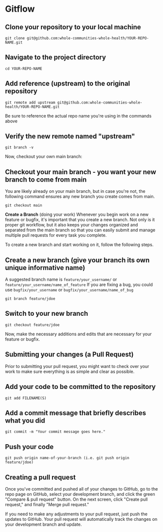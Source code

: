 # Gitflow

## Clone your repository to your local machine
```
git clone git@github.com:whole-communities-whole-health/YOUR-REPO-NAME.git
```

## Navigate to the project directory
```
cd YOUR-REPO-NAME
```

## Add reference (upstream) to the original repository
```
git remote add upstream git@github.com:whole-communities-whole-health/YOUR-REPO-NAME.git
```
Be sure to reference the actual repo name you're using in the commands above

## Verify the new remote named "upstream"
```
git branch -v
```
Now, checkout your own main branch:

## Checkout your main branch - you want your new branch to come from main
You are likely already on your main branch, but in case you're not, the following command ensures any new branch you create comes from main.
```
git checkout main
```

**Create a Branch** (doing your work)
Whenever you begin work on a new feature or bugfix, it's important that you create a new branch. Not only is it proper git workflow, but it also keeps your changes organized and separated from the main branch so that you can easily submit and manage multiple pull requests for every task you complete.

To create a new branch and start working on it, follow the following steps.

## Create a new branch (give your branch its own unique informative name)
A suggested branch name is `feature/your_username/` or `feature/your_username/name_of_feature`
If you are fixing a bug, you could use `bugfix/your_username` or `bugfix/your_username/name_of_bug`

```
git branch feature/jdoe
```

## Switch to your new branch
```
git checkout feature/jdoe
```
Now, make the necessary additions and edits that are necessary for your feature or bugfix.

## Submitting your changes (a Pull Request)
Prior to submitting your pull request, you might want to check over your work to make sure everything is as simple and clear as possible. 

## Add your code to be committed to the repository
```
git add FILENAME(S)
```

## Add a commit message that briefly describes what you did
```
git commit -m "Your commit message goes here."
```

## Push your code
```
git push origin name-of-your-branch (i.e. git push origin feature/jdoe)
```

## Creating a pull request
Once you've committed and pushed all of your changes to GitHub, go to the repo page on GitHub, select your development branch, and click the green "Compare & pull request" button. On the next screen, click "Create pull request," and finally "Merge pull request."

 If you need to make any adjustments to your pull request, just push the updates to GitHub. Your pull request will automatically track the changes on your development branch and update.